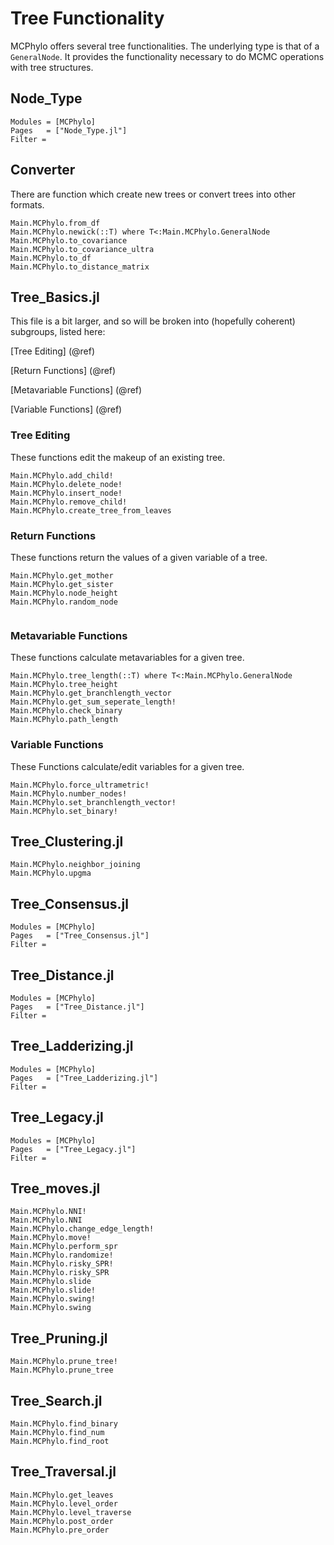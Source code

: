 # Tree Functionality
MCPhylo offers several tree functionalities. The underlying type is that of a
`GeneralNode`. It provides the functionality necessary to do MCMC operations with
tree structures.

## Node_Type
```@autodocs
Modules = [MCPhylo]
Pages   = ["Node_Type.jl"]
Filter =
```


## Converter

There are function which create new trees or convert trees into other formats.

```@docs
Main.MCPhylo.from_df
Main.MCPhylo.newick(::T) where T<:Main.MCPhylo.GeneralNode
Main.MCPhylo.to_covariance
Main.MCPhylo.to_covariance_ultra
Main.MCPhylo.to_df
Main.MCPhylo.to_distance_matrix
```


## Tree_Basics.jl

This file is a bit larger, and so will be broken into (hopefully coherent) subgroups, listed here:

[Tree Editing] (@ref)

[Return Functions] (@ref)

[Metavariable Functions] (@ref)

[Variable Functions] (@ref)

### Tree Editing
These functions edit the makeup of an existing tree.
```@docs
Main.MCPhylo.add_child!
Main.MCPhylo.delete_node!
Main.MCPhylo.insert_node!
Main.MCPhylo.remove_child!
Main.MCPhylo.create_tree_from_leaves

```
### Return Functions
These functions return the values of a given variable of a tree.
```@docs
Main.MCPhylo.get_mother
Main.MCPhylo.get_sister
Main.MCPhylo.node_height
Main.MCPhylo.random_node


```

### Metavariable Functions
These functions calculate metavariables for a given tree.
```@docs
Main.MCPhylo.tree_length(::T) where T<:Main.MCPhylo.GeneralNode
Main.MCPhylo.tree_height
Main.MCPhylo.get_branchlength_vector
Main.MCPhylo.get_sum_seperate_length!
Main.MCPhylo.check_binary
Main.MCPhylo.path_length
```

### Variable Functions
These Functions calculate/edit variables for a given tree.
```@docs
Main.MCPhylo.force_ultrametric!
Main.MCPhylo.number_nodes!
Main.MCPhylo.set_branchlength_vector!
Main.MCPhylo.set_binary!
```




## Tree_Clustering.jl

```@docs
Main.MCPhylo.neighbor_joining
Main.MCPhylo.upgma
```


## Tree_Consensus.jl
```@autodocs
Modules = [MCPhylo]
Pages   = ["Tree_Consensus.jl"]
Filter =
```
## Tree_Distance.jl
```@autodocs
Modules = [MCPhylo]
Pages   = ["Tree_Distance.jl"]
Filter =
```
## Tree_Ladderizing.jl
```@autodocs
Modules = [MCPhylo]
Pages   = ["Tree_Ladderizing.jl"]
Filter =
```
## Tree_Legacy.jl
```@autodocs
Modules = [MCPhylo]
Pages   = ["Tree_Legacy.jl"]
Filter =
```
## Tree_moves.jl
```@docs
Main.MCPhylo.NNI!
Main.MCPhylo.NNI
Main.MCPhylo.change_edge_length!
Main.MCPhylo.move!
Main.MCPhylo.perform_spr
Main.MCPhylo.randomize!
Main.MCPhylo.risky_SPR!
Main.MCPhylo.risky_SPR
Main.MCPhylo.slide
Main.MCPhylo.slide!
Main.MCPhylo.swing!
Main.MCPhylo.swing
```

## Tree_Pruning.jl
```@docs
Main.MCPhylo.prune_tree!
Main.MCPhylo.prune_tree
```

## Tree_Search.jl
```@docs
Main.MCPhylo.find_binary
Main.MCPhylo.find_num
Main.MCPhylo.find_root
```

## Tree_Traversal.jl
```@docs
Main.MCPhylo.get_leaves
Main.MCPhylo.level_order
Main.MCPhylo.level_traverse
Main.MCPhylo.post_order
Main.MCPhylo.pre_order
```
